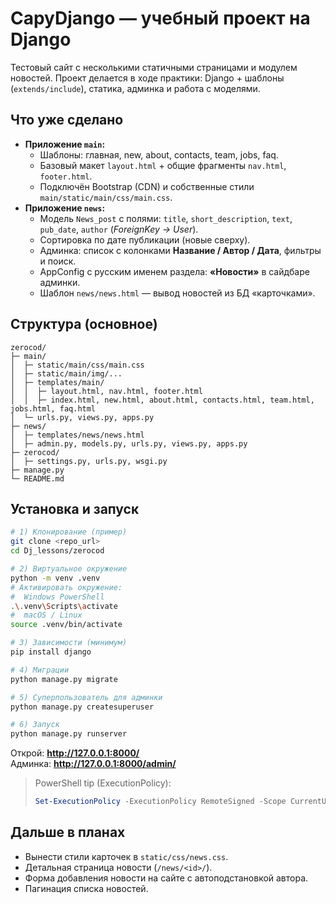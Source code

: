 # CapyDjango — учебный проект на Django

Тестовый сайт с несколькими статичными страницами и модулем новостей. Проект делается в ходе практики: Django + шаблоны (`extends/include`), статика, админка и работа с моделями.

## Что уже сделано

- **Приложение `main`:**
  - Шаблоны: главная, new, about, contacts, team, jobs, faq.
  - Базовый макет `layout.html` + общие фрагменты `nav.html`, `footer.html`.
  - Подключён Bootstrap (CDN) и собственные стили `main/static/main/css/main.css`.
- **Приложение `news`:**
  - Модель `News_post` с полями: `title`, `short_description`, `text`, `pub_date`, `author` (*ForeignKey → User*).
  - Сортировка по дате публикации (новые сверху).
  - Админка: список с колонками **Название / Автор / Дата**, фильтры и поиск.
  - AppConfig с русским именем раздела: **«Новости»** в сайдбаре админки.
  - Шаблон `news/news.html` — вывод новостей из БД «карточками».

## Структура (основное)

```
zerocod/
├─ main/
│  ├─ static/main/css/main.css
│  ├─ static/main/img/...
│  ├─ templates/main/
│  │  ├─ layout.html, nav.html, footer.html
│  │  ├─ index.html, new.html, about.html, contacts.html, team.html, jobs.html, faq.html
│  └─ urls.py, views.py, apps.py
├─ news/
│  ├─ templates/news/news.html
│  ├─ admin.py, models.py, urls.py, views.py, apps.py
├─ zerocod/
│  ├─ settings.py, urls.py, wsgi.py
├─ manage.py
└─ README.md
```

## Установка и запуск

```bash
# 1) Клонирование (пример)
git clone <repo_url>
cd Dj_lessons/zerocod

# 2) Виртуальное окружение
python -m venv .venv
# Активировать окружение:
#  Windows PowerShell
.\.venv\Scripts\activate
#  macOS / Linux
source .venv/bin/activate

# 3) Зависимости (минимум)
pip install django

# 4) Миграции
python manage.py migrate

# 5) Суперпользователь для админки
python manage.py createsuperuser

# 6) Запуск
python manage.py runserver
```

Открой: **http://127.0.0.1:8000/**  
Админка: **http://127.0.0.1:8000/admin/**

> PowerShell tip (ExecutionPolicy):
> ```powershell
> Set-ExecutionPolicy -ExecutionPolicy RemoteSigned -Scope CurrentUser
> ```


## Дальше в планах
- Вынести стили карточек в `static/css/news.css`.
- Детальная страница новости (`/news/<id>/`).
- Форма добавления новости на сайте с автоподстановкой автора.
- Пагинация списка новостей.
